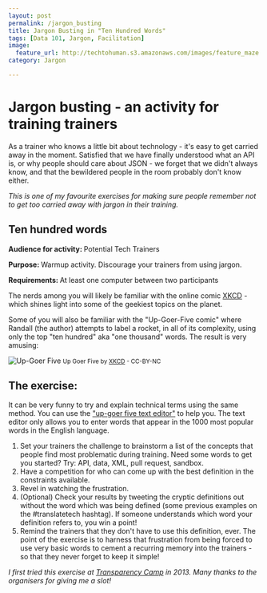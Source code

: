 ```yaml
---
layout: post
permalink: /jargon_busting
title: Jargon Busting in "Ten Hundred Words"
tags: [Data 101, Jargon, Facilitation]
image: 
  feature_url: http://techtohuman.s3.amazonaws.com/images/feature_maze.jpg
category: Jargon

---
```


# Jargon busting - an activity for training trainers  

As a trainer who knows a little bit about technology - it's easy to get carried away in the moment. Satisfied that we have finally understood what an API is, or why people should care about JSON - we forget that we didn't always know, and that the bewildered people in the room probably don't know either. 

*This is one of my favourite exercises for making sure people remember not to get too carried away with jargon in their training.*  

## Ten hundred words 

<p> <strong> Audience for activity: </strong> Potential Tech Trainers </p>
<p> <strong> Purpose: </strong>  Warmup activity. Discourage your trainers from using jargon. </p>
<p> <strong> Requirements: </strong> At least one computer between two participants </p>

The nerds among you will likely be familiar with the online comic [XKCD](http://xkcd.com/) - which shines light into some of the geekiest topics on the planet. 

Some of you will also be familiar with the "Up-Goer-Five comic" where Randall (the author) attempts to label a rocket, in all of its complexity, using only the top "ten hundred" aka "one thousand" words. The result is very amusing: 

![Up-Goer Five](http://imgs.xkcd.com/comics/up_goer_five.png)
<small> Up Goer Five by <a href="http://xkcd.com/1133/">XKCD</a> - CC-BY-NC </small>  

## The exercise: 

It can be very funny to try and explain technical terms using the same method. You can use the ["up-goer five text editor"](http://splasho.com/upgoer5/) to help you. The text editor only allows you to enter words that appear in the 1000 most popular words in the English language.

1. Set your trainers the challenge to brainstorm a list of the concepts that people find most problematic during training. Need some words to get you started? Try: API, data, XML, pull request, sandbox.  
2. Have a competition for who can come up with the best definition in the constraints available. 
3. Revel in watching the frustration. 
4. (Optional) Check your results by tweeting the cryptic definitions out without the word which was being defined (some previous examples on the #translatetech hashtag). If someone understands which word your definition refers to, you win a point! 
5. Remind the trainers that they don't have to use this definition, ever. The point of the exercise is to harness that frustration from being forced to use very basic words to cement a recurring memory into the trainers - so that they never forget to keep it simple! 

*I first tried this exercise at [Transparency Camp](http://transparencycamp.org/) in 2013. Many thanks to the organisers for giving me a slot!*
